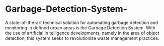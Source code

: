 # Garbage-Detection-System-
 A state-of-the-art technical solution for automating garbage detection and monitoring  in defined urban areas is the Garbage Detection System. With the use of artificial in telligence developments, namely in the area of object detection, this system seeks to  revolutionize waste management practices.
